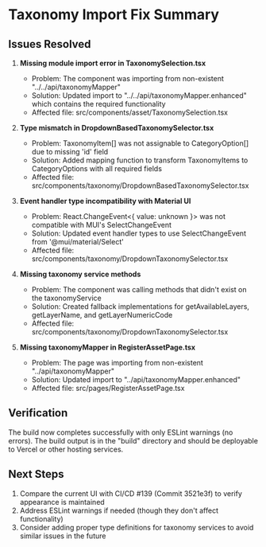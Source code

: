 # Taxonomy Import Fix Summary

## Issues Resolved

1. **Missing module import error in TaxonomySelection.tsx**
   - Problem: The component was importing from non-existent "../../api/taxonomyMapper"
   - Solution: Updated import to "../../api/taxonomyMapper.enhanced" which contains the required functionality
   - Affected file: src/components/asset/TaxonomySelection.tsx

2. **Type mismatch in DropdownBasedTaxonomySelector.tsx**
   - Problem: TaxonomyItem[] was not assignable to CategoryOption[] due to missing 'id' field
   - Solution: Added mapping function to transform TaxonomyItems to CategoryOptions with all required fields
   - Affected file: src/components/taxonomy/DropdownBasedTaxonomySelector.tsx

3. **Event handler type incompatibility with Material UI**
   - Problem: React.ChangeEvent<{ value: unknown }> was not compatible with MUI's SelectChangeEvent
   - Solution: Updated event handler types to use SelectChangeEvent from '@mui/material/Select'
   - Affected file: src/components/taxonomy/DropdownTaxonomySelector.tsx

4. **Missing taxonomy service methods**
   - Problem: The component was calling methods that didn't exist on the taxonomyService
   - Solution: Created fallback implementations for getAvailableLayers, getLayerName, and getLayerNumericCode
   - Affected file: src/components/taxonomy/DropdownTaxonomySelector.tsx

5. **Missing taxonomyMapper in RegisterAssetPage.tsx**
   - Problem: The page was importing from non-existent "../api/taxonomyMapper"
   - Solution: Updated import to "../api/taxonomyMapper.enhanced"
   - Affected file: src/pages/RegisterAssetPage.tsx

## Verification

The build now completes successfully with only ESLint warnings (no errors). The build output is in the "build" directory and should be deployable to Vercel or other hosting services.

## Next Steps

1. Compare the current UI with CI/CD #139 (Commit 3521e3f) to verify appearance is maintained
2. Address ESLint warnings if needed (though they don't affect functionality)
3. Consider adding proper type definitions for taxonomy services to avoid similar issues in the future